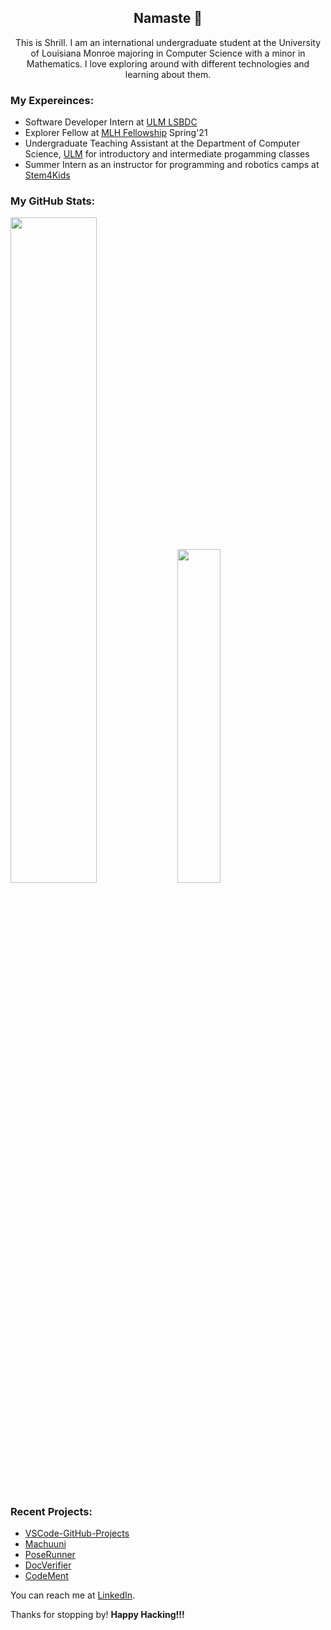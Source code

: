 <h2 align="center"> Namaste 🙏</h2>

<p align="center">This is Shrill. I am an international undergraduate student at the University of Louisiana Monroe majoring in Computer Science with a minor in Mathematics. I love exploring around with different technologies and learning about them. <p>

### My Expereinces:
- Software Developer Intern at [ULM LSBDC](https://www.louisianasbdc.org/lsbdc-at-university-of-louisiana-monroe)
- Explorer Fellow at [MLH Fellowship](https://fellowship.mlh.io/) Spring'21
- Undergraduate Teaching Assistant at the Department of Computer Science, [ULM](https://www.ulm.edu/) for introductory and intermediate progamming classes
- Summer Intern as an instructor for programming and robotics camps at [Stem4Kids](https://www.stem4kids.co/)

### My GitHub Stats:

<p align="left">
  <img width="52.25%" src="https://github-readme-stats.vercel.app/api?username=ShrillShrestha&show_icons=true&theme=tokyonight&line_height=48" />
  <img width="37%" src="https://github-readme-stats.vercel.app/api/top-langs/?username=ShrillShrestha&count_private=true&theme=tokyonight">
</p>

### Recent Projects:
- [VSCode-GitHub-Projects](https://github.com/MLH-Fellowship/vscode-github-projects)
- [Machuuni](https://github.com/ShrillShrestha/Machuuni)
- [PoseRunner](https://github.com/MLH-Fellowship/PoseRunner)
- [DocVerifier](https://github.com/Open-Sourced-Olaf/DocVerifier)
- [CodeMent](https://github.com/RashikaKarki/Codement)

You can reach me at [LinkedIn](https://www.linkedin.com/in/shrill-shrestha567/).

<p>Thanks for stopping by! <strong> Happy Hacking!!! </strong> </p>
